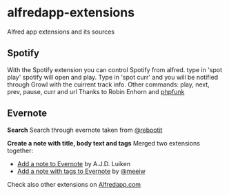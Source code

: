 alfredapp-extensions
====================

Alfred app extensions and its sources

Spotify
-------
With the Spotify extension you can control Spotify from alfred. type in 'spot play' spotify will open and play.
Type in 'spot curr' and you will be notified through Growl with the cuirrent track info.
Other commands: play, next, prev, pause, curr and url
Thanks to Robin Enhorn and [phpfunk](https://github.com/phpfunk/alfred-spotify-controls)

Evernote
--------
**Search**
Search through evernote taken from [@rebootit](https://twitter.com/#!/rebootit)

**Create a note with title, body text and tags**
Merged two extensions together:
- [Add a note to Evernote](http://www.ryoku.org/2011/07/creating-notes-in-evernote-with-alfred/) by A.J.D. Luiken
- [Add a note with tags to Evernote](http://meeiw.tumblr.com/post/10559539458/notes-with-tag-support-with-evernote-and-alfred) by [@meeiw](http://twitter.com/#!/meeiw/)

Check also other extensions on [Alfredapp.com](http://support.alfredapp.com/extensions)